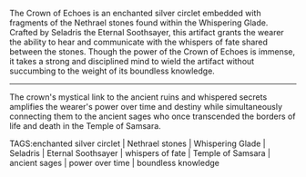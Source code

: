 The Crown of Echoes is an enchanted silver circlet embedded with fragments of the Nethrael stones found within the Whispering Glade. Crafted by Seladris the Eternal Soothsayer, this artifact grants the wearer the ability to hear and communicate with the whispers of fate shared between the stones.  Though the power of the Crown of Echoes is immense, it takes a strong and disciplined mind to wield the artifact without succumbing to the weight of its boundless knowledge.


---
The crown's mystical link to the ancient ruins and whispered secrets amplifies the wearer's power over time and destiny while simultaneously connecting them to the ancient sages who once transcended the borders of life and death in the Temple of Samsara.


TAGS:enchanted silver circlet | Nethrael stones | Whispering Glade | Seladris | Eternal Soothsayer | whispers of fate | Temple of Samsara | ancient sages | power over time | boundless knowledge
